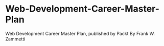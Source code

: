 # Web-Development-Career-Master-Plan
Web Development Career Master Plan, published by Packt
By Frank W. Zammetti
